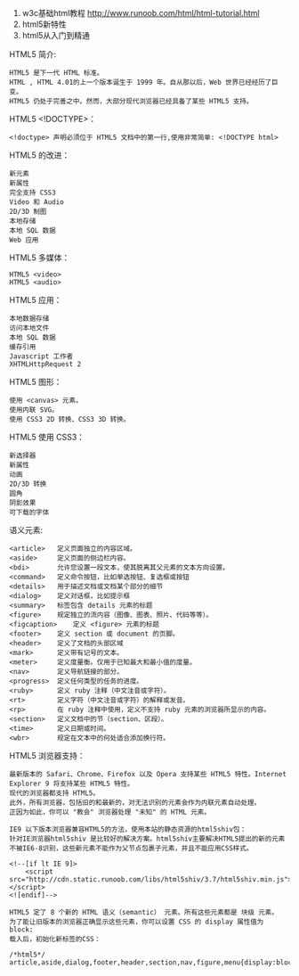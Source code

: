 1. w3c基础html教程 http://www.runoob.com/html/html-tutorial.html
2. html5新特性
3. html5从入门到精通

HTML5 简介:

    HTML5 是下一代 HTML 标准。
    HTML , HTML 4.01的上一个版本诞生于 1999 年。自从那以后，Web 世界已经经历了巨变。
    HTML5 仍处于完善之中。然而，大部分现代浏览器已经具备了某些 HTML5 支持。

HTML5 <!DOCTYPE>：

    <!doctype> 声明必须位于 HTML5 文档中的第一行,使用非常简单: <!DOCTYPE html>

HTML5 的改进：

    新元素
    新属性
    完全支持 CSS3
    Video 和 Audio
    2D/3D 制图
    本地存储
    本地 SQL 数据
    Web 应用

HTML5 多媒体：

    HTML5 <video>
    HTML5 <audio>

HTML5 应用：

    本地数据存储
    访问本地文件
    本地 SQL 数据
    缓存引用
    Javascript 工作者
    XHTMLHttpRequest 2

HTML5 图形：

    使用 <canvas> 元素。
    使用内联 SVG。
    使用 CSS3 2D 转换、CSS3 3D 转换。

HTML5 使用 CSS3：

    新选择器
    新属性
    动画
    2D/3D 转换
    圆角
    阴影效果
    可下载的字体

语义元素:

    <article>	定义页面独立的内容区域。
    <aside>	    定义页面的侧边栏内容。
    <bdi>	    允许您设置一段文本，使其脱离其父元素的文本方向设置。
    <command>	定义命令按钮，比如单选按钮、复选框或按钮
    <details>	用于描述文档或文档某个部分的细节
    <dialog>	定义对话框，比如提示框
    <summary>	标签包含 details 元素的标题
    <figure>	规定独立的流内容（图像、图表、照片、代码等等）。
    <figcaption>	定义 <figure> 元素的标题
    <footer>	定义 section 或 document 的页脚。
    <header>	定义了文档的头部区域
    <mark>	    定义带有记号的文本。
    <meter>	    定义度量衡。仅用于已知最大和最小值的度量。
    <nav>	    定义导航链接的部分。
    <progress>	定义任何类型的任务的进度。
    <ruby>	    定义 ruby 注释（中文注音或字符）。
    <rt>	    定义字符（中文注音或字符）的解释或发音。
    <rp>	    在 ruby 注释中使用，定义不支持 ruby 元素的浏览器所显示的内容。
    <section>	定义文档中的节（section、区段）。
    <time>	    定义日期或时间。
    <wbr>	    规定在文本中的何处适合添加换行符。

HTML5 浏览器支持：

    最新版本的 Safari、Chrome、Firefox 以及 Opera 支持某些 HTML5 特性。Internet Explorer 9 将支持某些 HTML5 特性。
    现代的浏览器都支持 HTML5。
    此外，所有浏览器，包括旧的和最新的，对无法识别的元素会作为内联元素自动处理。
    正因为如此，你可以 "教会" 浏览器处理 "未知" 的 HTML 元素。
    
    IE9 以下版本浏览器兼容HTML5的方法，使用本站的静态资源的html5shiv包：
    针对IE浏览器html5shiv 是比较好的解决方案。html5shiv主要解决HTML5提出的新的元素不被IE6-8识别，这些新元素不能作为父节点包裹子元素，并且不能应用CSS样式。

    <!--[if lt IE 9]>
        <script src="http://cdn.static.runoob.com/libs/html5shiv/3.7/html5shiv.min.js"></script>
    <![endif]-->

    HTML5 定了 8 个新的 HTML 语义（semantic） 元素。所有这些元素都是 块级 元素。
    为了能让旧版本的浏览器正确显示这些元素，你可以设置 CSS 的 display 属性值为 block:
    载入后，初始化新标签的CSS：

    /*html5*/
    article,aside,dialog,footer,header,section,nav,figure,menu{display:block}


